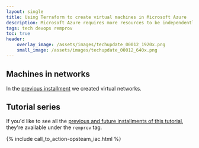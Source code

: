 ```yaml
---
layout: single
title: Using Terraform to create virtual machines in Microsoft Azure
description: Microsoft Azure requires more resources to be independently created and connected to bring up a VM, so Terraform all the things
tags: tech devops remprov
toc: true
header:
    overlay_image: /assets/images/techupdate_00012_1920x.png
    small_image: /assets/images/techupdate_00012_640x.png
---
```


## Machines in networks
In the [previous installment]() we created virtual networks.

## Tutorial series
If you'd like to see all the [previous and future installments of this tutorial](/tech/remprov), they're available under the `remprov` tag.

{% include call_to_action-opsteam_iac.html %}
